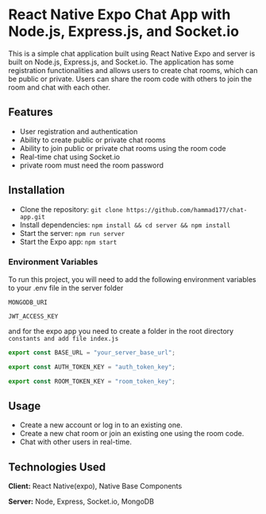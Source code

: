 
# React Native Expo Chat App with Node.js, Express.js, and Socket.io

This is a simple chat application built using React Native Expo and server is built on Node.js, Express.js, and Socket.io. The application has some registration functionalities and allows users to create chat rooms, which can be public or private. Users can share the room code with others to join the room and chat with each other.




## Features

- User registration and authentication
- Ability to create public or private chat rooms
- Ability to join public or private chat rooms using the room code
- Real-time chat using Socket.io
- private room must need the room password


## Installation

- Clone the repository: `git clone https://github.com/hammad177/chat-app.git`
- Install dependencies: `npm install && cd server && npm install`
- Start the server: `npm run server`
- Start the Expo app: `npm start`

### Environment Variables

To run this project, you will need to add the following environment variables to your .env file in the server folder

`MONGODB_URI`

`JWT_ACCESS_KEY`

and for the expo app you need to create a folder in the root directory `constants and add file index.js` 

```javascript
export const BASE_URL = "your_server_base_url";

export const AUTH_TOKEN_KEY = "auth_token_key";

export const ROOM_TOKEN_KEY = "room_token_key";

```

## Usage

- Create a new account or log in to an existing one.
- Create a new chat room or join an existing one using the room code.
- Chat with other users in real-time.

## Technologies Used

**Client:** React Native(expo), Native Base Components

**Server:** Node, Express, Socket.io, MongoDB

